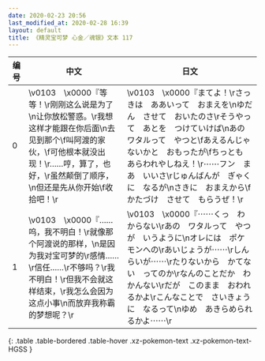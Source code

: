 ```yaml
---
date: 2020-02-23 20:56
last_modified_at: 2020-02-28 16:39
layout: default
title: 《精灵宝可梦 心金／魂银》文本 117
---
```

| 编号 | 中文 | 日文 |
| ---- | ---- | ---- |
| 0 | \v0103　\x0000『等等！\r刚刚这么说是为了\n让你放松警惑。\r我想这样才能跟在你后面\n去见到那个\f叫阿渡的家伙，\f可他根本就没出现！\r……哼，算了，也好，\r虽然颠倒了顺序，\n但还是先从你开始\f收拾吧！\r | \v0103　\x0000『まてよ！\rさっきは　ああいって　おまえを\nゆだん　させて　おいたのさ\rそうやって　あとを　つけていけば\nあの　ワタルって　やつと\fあえるんじゃないかと　おもったが\fちっとも　あらわれやしねえ！\r⋯⋯フン　まあ　いいさ\rじゅんばんが　ぎゃくに　なるが\nさきに　おまえから\fかたづけ　させて　もらうぜ！\r |
| 1 | \v0103　\x0000『……呜，我不明白！\r就像那个阿渡说的那样，\n是因为我对宝可梦的\r感情……\r信任……\r不够吗？\r我不明白！\r但我不会就这样结束，\r我怎么会因为这点小事\n而放弃我称霸的梦想呢？\r | \v0103　\x0000『⋯⋯くっ　わからない\rあの　ワタルって　やつが　いうように\nオレには　ポケモンへの\rあいじょうが⋯⋯\rしんらいが⋯⋯\rたりないから　かてない　ってのか\rなんのことだか　わかんない\rだが　このまま　おわれるかよ\rこんなことで　さいきょうに　なるって\nゆめ　あきらめられるかよ⋯⋯\r |
{: .table .table-bordered .table-hover .xz-pokemon-text .xz-pokemon-text-HGSS }
